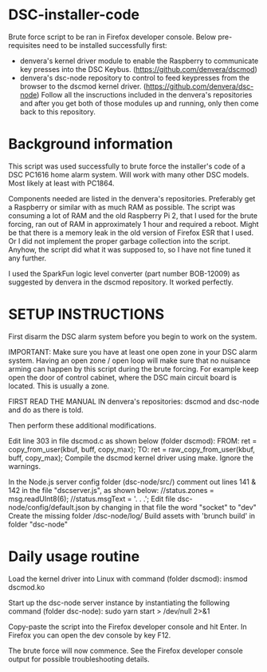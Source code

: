 # DSC-installer-code

Brute force script to be ran in Firefox developer console. Below pre-requisites need to be installed successfully first:
* denvera's kernel driver module to enable the Raspberry to communicate key presses into the DSC Keybus. (https://github.com/denvera/dscmod)
* denvera's dsc-node repository to control to feed keypresses from the browser to the dscmod kernel driver. (https://github.com/denvera/dsc-node)
Follow all the inscructions included in the denvera's repositories and after you get both of those modules up and running, only then come back to this repository.

# Background information

This script was used successfully to brute force the installer's code of a DSC PC1616 home alarm system. Will work with many other DSC models. Most likely at least with PC1864.

Components needed are listed in the denvera's repositories.
Preferably get a Raspberry or similar with as much RAM as possible. The script was consuming a lot of RAM and the old Raspberry Pi 2, that I used for the brute forcing, ran out of RAM in approximately 1 hour and required a reboot. Might be that there is a memory leak in the old version of Firefox ESR that I used. Or I did not implement the proper garbage collection into the script.
Anyhow, the script did what it was supposed to, so I have not fine tuned it any further.

I used the SparkFun logic level converter (part number BOB-12009) as suggested by denvera in the dscmod repository. It worked perfectly.

# SETUP INSTRUCTIONS

First disarm the DSC alarm system before you begin to work on the system.

IMPORTANT:
Make sure you have at least one open zone in your DSC alarm system.
Having an open zone / open loop will make sure that no nuisance arming can happen by this script during the brute forcing.
For example keep open the door of control cabinet, where the DSC main circuit board is located. This is usually a zone.

FIRST READ THE MANUAL IN denvera's repositories: dscmod and dsc-node and do as there is told.

Then perform these additional modifications.

Edit line 303 in file dscmod.c as shown below (folder dscmod):
FROM:       ret = copy_from_user(kbuf, buff, copy_max);
TO:         ret = raw_copy_from_user(kbuf, buff, copy_max);
Compile the dscmod kernel driver using make. Ignore the warnings.

In the Node.js server config folder (dsc-node/src/)
comment out lines 141 & 142 in the file "dscserver.js", as shown below:
					//status.zones = msg.readUInt8(6);
					//status.msgText = '. . .';
Edit file dsc-node/config/default.json by changing in that file the word "socket" to "dev"
Create the missing folder /dsc-node/log/
Build assets with 'brunch build' in folder "dsc-node"

# Daily usage routine

Load the kernel driver into Linux with command (folder dscmod):
insmod dscmod.ko

Start up the dsc-node server instance by instantiating the following command (folder dsc-node):
sudo yarn start > /dev/null 2>&1

Copy-paste the script into the Firefox developer console and hit Enter. In Firefox you can open the dev console by key F12.

The brute force will now commence. See the Firefox developer console output for possible troubleshooting details.
